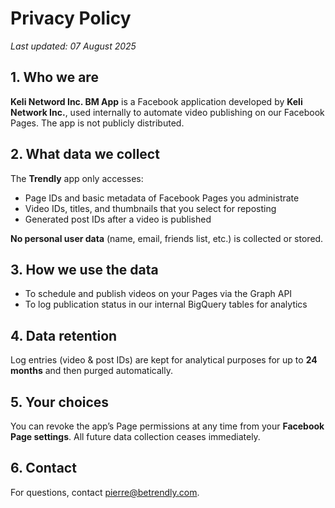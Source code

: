 # Privacy Policy

_Last updated: 07 August 2025_

## 1. Who we are

**Keli Netword Inc. BM App** is a Facebook application developed by **Keli Network Inc.**, used internally to automate video publishing on our Facebook Pages. The app is not publicly distributed.

## 2. What data we collect

The **Trendly** app only accesses:

- Page IDs and basic metadata of Facebook Pages you administrate  
- Video IDs, titles, and thumbnails that you select for reposting  
- Generated post IDs after a video is published  

**No personal user data** (name, email, friends list, etc.) is collected or stored.

## 3. How we use the data

- To schedule and publish videos on your Pages via the Graph API  
- To log publication status in our internal BigQuery tables for analytics  

## 4. Data retention

Log entries (video & post IDs) are kept for analytical purposes for up to **24 months** and then purged automatically.

## 5. Your choices

You can revoke the app’s Page permissions at any time from your **Facebook Page settings**. All future data collection ceases immediately.

## 6. Contact

For questions, contact [pierre@betrendly.com](mailto:pierre@betrendly.com).
